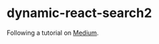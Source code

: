 # dynamic-react-search2
Following a tutorial on [Medium](https://medium.com/geekculture/create-a-simple-search-component-in-react-js-using-react-hooks-710c1dfe8b58).
